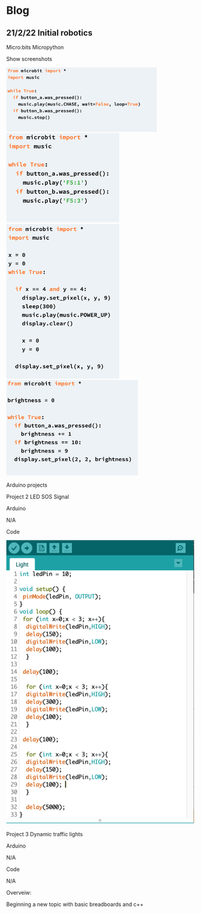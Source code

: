 # Blog 
## 21/2/22 Initial robotics


Micro:bits
Micropython

Show screenshots

<img src="Microbits_code1.png" alt="Show screenshots" title="Mount Fukushima" width="400"/>

<img src="Microbits_code2.png" alt="Show screenshots" title="Mount Rushmore" width="300"/>

<img src="Microbits_code3.png" alt="Show screenshots" title="Mont Blanc" width="300"/>

<img src="Microbits_code4.png" alt="Show screenshots" title="Mount Cilindro de Marboré" width="350"/>

Arduino projects 

Project 2
LED SOS Signal

Arduino

N/A

Code
 
 ![Show screenshots](./Codescreenshot1.png "San Juan Mountains")

Project 3
Dynamic traffic lights

Arduino

N/A

Code

N/A

Overveiw:

Beginning a new topic with basic breadboards and c++
